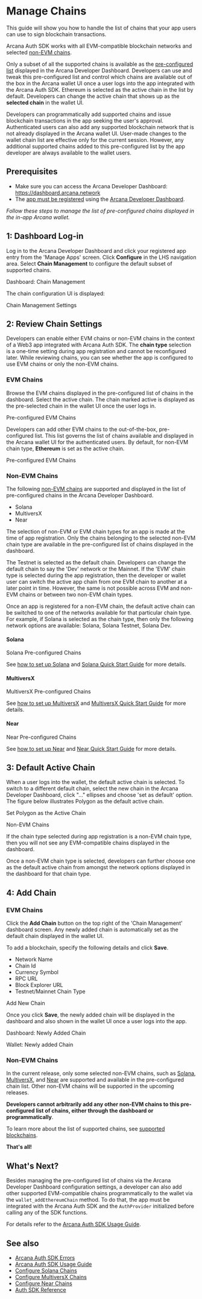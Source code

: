 # Manage Chains

This guide will show you how to handle the list of chains that your app users can use to sign blockchain transactions.

Arcana Auth SDK works with all EVM-compatible blockchain networks and selected [non-EVM chains](../../concepts/non-evm-chains/).

Only a subset of all the supported chains is available as the [pre-configured list](../../web3-stack/chains/) displayed in the Arcana Developer Dashboard. Developers can use and tweak this pre-configured list and control which chains are available out of the box in the Arcana wallet UI once a user logs into the app integrated with the Arcana Auth SDK. Ethereum is selected as the active chain in the list by default. Developers can change the active chain that shows up as the **selected chain** in the wallet UI.

Developers can programmatically add supported chains and issue blockchain transactions in the app seeking the user's approval. Authenticated users can also add any supported blockchain network that is not already displayed in the Arcana wallet UI. User-made changes to the wallet chain list are effective only for the current session. However, any additional supported chains added to this pre-configured list by the app developer are always available to the wallet users.

## Prerequisites

- Make sure you can access the Arcana Developer Dashboard: <https://dashboard.arcana.network>
- The [app must be registered](../config-auth/register-app/) using the [Arcana Developer Dashboard](../../concepts/dashboard/).

*Follow these steps to manage the list of pre-configured chains displayed in the in-app Arcana wallet.*

## 1: Dashboard Log-in

Log in to the Arcana Developer Dashboard and click your registered app entry from the 'Manage Apps' screen. Click **Configure** in the LHS navigation area. Select **Chain Management** to configure the default subset of supported chains.

Dashboard: Chain Management

The chain configuration UI is displayed:

Chain Management Settings

## 2: Review Chain Settings

Developers can enable either EVM chains or non-EVM chains in the context of a Web3 app integrated with Arcana Auth SDK. The **chain type** selection is a one-time setting during app registration and cannot be reconfigured later. While reviewing chains, you can see whether the app is configured to use EVM chains or only the non-EVM chains.

### EVM Chains

Browse the EVM chains displayed in the pre-configured list of chains in the dashboard. Select the active chain. The chain marked active is displayed as the pre-selected chain in the wallet UI once the user logs in.

Pre-configured EVM Chains

Developers can add other EVM chains to the out-of-the-box, pre-configured list. This list governs the list of chains available and displayed in the Arcana wallet UI for the authenticated users. By default, for non-EVM chain type, **Ethereum** is set as the active chain.

Pre-configured EVM Chains

### Non-EVM Chains

The following [non-EVM chains](../../concepts/non-evm-chains/) are supported and displayed in the list of pre-configured chains in the Arcana Developer Dashboard.

- Solana
- MultiversX
- Near

The selection of non-EVM or EVM chain types for an app is made at the time of app registration. Only the chains belonging to the selected non-EVM chain type are available in the pre-configured list of chains displayed in the dashboard.

The Testnet is selected as the default chain. Developers can change the default chain to say the 'Dev' network or the Mainnet. If the 'EVM' chain type is selected during the app registration, then the developer or wallet user can switch the active app chain from one EVM chain to another at a later point in time. However, the same is not possible across EVM and non-EVM chains or between two non-EVM chain types.

Once an app is registered for a non-EVM chain, the default active chain can be switched to one of the networks available for that particular chain type. For example, if Solana is selected as the chain type, then only the following network options are available: Solana, Solana Testnet, Solana Dev.

#### Solana

Solana Pre-configured Chains

See [how to set up Solana](../config-dApp-with-db-for-Solana/) and [Solana Quick Start Guide](../../quick-start/solana-quick-start/) for more details.

#### MultiversX

MultiversX Pre-configured Chains

See [how to set up MultiversX](../config-dApp-with-db-for-mvx/) and [MultiversX Quick Start Guide](../../quick-start/mvx-quick-start/) for more details.

#### Near

Near Pre-configured Chains

See [how to set up Near](../config-dApp-with-db-for-near/) and [Near Quick Start Guide](../../quick-start/near-quick-start/) for more details.

## 3: Default Active Chain

When a user logs into the wallet, the default active chain is selected. To switch to a different default chain, select the new chain in the Arcana Developer Dashboard, click "..." ellipses and choose 'set as default' option. The figure below illustrates Polygon as the default active chain.

Set Polygon as the Active Chain

Non-EVM Chains

If the chain type selected during app registration is a non-EVM chain type, then you will not see any EVM-compatible chains displayed in the dashboard.

Once a non-EVM chain type is selected, developers can further choose one as the default active chain from amongst the network options displayed in the dashboard for that chain type.

## 4: Add Chain

### EVM Chains

Click the **Add Chain** button on the top right of the 'Chain Management' dashboard screen. Any newly added chain is automatically set as the default chain displayed in the wallet UI.

To add a blockchain, specify the following details and click **Save**.

- Network Name
- Chain Id
- Currency Symbol
- RPC URL
- Block Explorer URL
- Testnet/Mainnet Chain Type

Add New Chain

Once you click **Save**, the newly added chain will be displayed in the dashboard and also shown in the wallet UI once a user logs into the app.

Dashboard: Newly Added Chain

Wallet: Newly added Chain

### Non-EVM Chains

In the current release, only some selected non-EVM chains, such as [Solana](../config-dApp-with-db-for-Solana/), [MultiversX](../config-dApp-with-db-for-mvx/), and [Near](../config-dApp-with-db-for-near/) are supported and available in the pre-configured chain list. Other non-EVM chains will be supported in the upcoming releases.

**Developers cannot arbitrarily add any other non-EVM chains to this pre-configured list of chains, either through the dashboard or programmatically**.

To learn more about the list of supported chains, see [supported blockchains](../../web3-stack/chains/).

**That's all!**

## What's Next?

Besides managing the pre-configured list of chains via the Arcana Developer Dashboard configuration settings, a developer can also add other supported EVM-compatible chains programmatically to the wallet via the `wallet_addEthereumChain` method. To do that, the app must be integrated with the Arcana Auth SDK and the `AuthProvider` initialized before calling any of the SDK functions.

For details refer to the [Arcana Auth SDK Usage Guide](../../auth/auth-usage-guide/#wallet_addethereumchain).

## See also

- [Arcana Auth SDK Errors](../../auth/auth-error-msg/)
- [Arcana Auth SDK Usage Guide](../../auth/auth-usage-guide/)
- [Configure Solana Chains](../config-dApp-with-db-for-Solana/)
- [Configure MultiversX Chains](../config-dApp-with-db-for-mvx/)
- [Configure Near Chains](../config-dApp-with-db-for-near/)
- [Auth SDK Reference](https://authsdk-ref-guide.netlify.app/)
